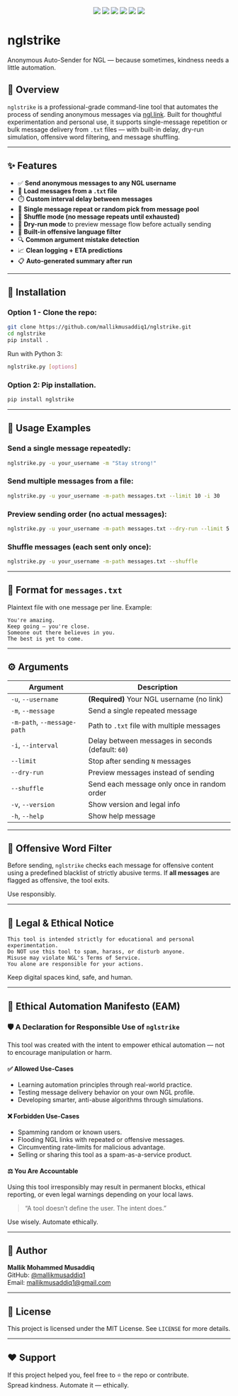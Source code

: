 <p align="center">  
  <img src="https://img.shields.io/pypi/v/nglstrike?color=blue&label=PyPI&logo=pypi&style=flat-square">  
  <img src="https://img.shields.io/pypi/dm/nglstrike?color=orange&label=Downloads&logo=python&style=flat-square">  
  <img src="https://img.shields.io/github/license/mallikmusaddiq1/nglstrike?style=flat-square&color=green">  
  <img src="https://img.shields.io/github/stars/mallikmusaddiq1/nglstrike?style=flat-square&label=Stars&color=yellow">  
  <img src="https://img.shields.io/github/last-commit/mallikmusaddiq1/nglstrike?style=flat-square&color=purple">  
  <img src="https://img.shields.io/badge/made%20with-%E2%9D%A4%EF%B8%8F%20in%20Python-blue?style=flat-square">  
</p>  

# nglstrike  

Anonymous Auto-Sender for NGL — because sometimes, kindness needs a little automation.

## 📌 Overview  

`nglstrike` is a professional-grade command-line tool that automates the process of sending anonymous messages via [ngl.link](https://ngl.link). Built for thoughtful experimentation and personal use, it supports single-message repetition or bulk message delivery from `.txt` files — with built-in delay, dry-run simulation, offensive word filtering, and message shuffling.

---

## ✨ Features  

* ✅ **Send anonymous messages to any NGL username**  
* 📄 **Load messages from a `.txt` file**  
* ⏱️ **Custom interval delay between messages**  
* 🔁 **Single message repeat or random pick from message pool**  
* 🔄 **Shuffle mode (no message repeats until exhausted)**  
* 🧪 **Dry-run mode** to preview message flow before actually sending  
* 🚫 **Built-in offensive language filter**  
* 🔍 **Common argument mistake detection**  
* 📈 **Clean logging + ETA predictions**  
* 📋 **Auto-generated summary after run**  

---

## 🚀 Installation  

### Option 1 - Clone the repo:  

```bash  
git clone https://github.com/mallikmusaddiq1/nglstrike.git  
cd nglstrike  
pip install .  
```  

Run with Python 3:  

```bash  
nglstrike.py [options]  
```  

### Option 2: Pip installation.  

```bash  
pip install nglstrike  
```  

---

## 🧠 Usage Examples  

### Send a single message repeatedly:  

```bash  
nglstrike.py -u your_username -m "Stay strong!"  
```  

### Send multiple messages from a file:  

```bash  
nglstrike.py -u your_username -m-path messages.txt --limit 10 -i 30  
```  

### Preview sending order (no actual messages):  

```bash  
nglstrike.py -u your_username -m-path messages.txt --dry-run --limit 5  
```  

### Shuffle messages (each sent only once):  

```bash  
nglstrike.py -u your_username -m-path messages.txt --shuffle  
```  

---

## 📁 Format for `messages.txt`  

Plaintext file with one message per line. Example:  

```
You're amazing.  
Keep going — you're close.  
Someone out there believes in you.  
The best is yet to come.  
```  

---

## ⚙️ Arguments  

| Argument                    | Description                                       |  
| --------------------------- | ------------------------------------------------- |  
| `-u`, `--username`          | **(Required)** Your NGL username (no link)        |  
| `-m`, `--message`           | Send a single repeated message                    |  
| `-m-path`, `--message-path` | Path to `.txt` file with multiple messages        |  
| `-i`, `--interval`          | Delay between messages in seconds (default: `60`) |  
| `--limit`                   | Stop after sending `N` messages                   |  
| `--dry-run`                 | Preview messages instead of sending               |  
| `--shuffle`                 | Send each message only once in random order       |  
| `-v`, `--version`           | Show version and legal info                       |  
| `-h`, `--help`              | Show help message                                 |  

---

## 🧼 Offensive Word Filter  

Before sending, `nglstrike` checks each message for offensive content using a predefined blacklist of strictly abusive terms. If **all messages** are flagged as offensive, the tool exits.  

Use responsibly.  

---

## 🛑 Legal & Ethical Notice  

```
This tool is intended strictly for educational and personal experimentation.  
Do NOT use this tool to spam, harass, or disturb anyone.  
Misuse may violate NGL's Terms of Service.  
You alone are responsible for your actions.  
```  

Keep digital spaces kind, safe, and human.  

---

## 📜 Ethical Automation Manifesto (EAM)

### 🛡️ A Declaration for Responsible Use of `nglstrike`

This tool was created with the intent to empower ethical automation — not to encourage manipulation or harm.

#### ✅ Allowed Use-Cases

- Learning automation principles through real-world practice.  
- Testing message delivery behavior on your own NGL profile.  
- Developing smarter, anti-abuse algorithms through simulations.  

#### ❌ Forbidden Use-Cases

- Spamming random or known users.  
- Flooding NGL links with repeated or offensive messages.  
- Circumventing rate-limits for malicious advantage.  
- Selling or sharing this tool as a spam-as-a-service product.  

#### ⚖️ You Are Accountable

Using this tool irresponsibly may result in permanent blocks, ethical reporting, or even legal warnings depending on your local laws.

> “A tool doesn’t define the user. The intent does.”

Use wisely. Automate ethically.

---

## 👤 Author  

**Mallik Mohammed Musaddiq**  
GitHub: [@mallikmusaddiq1](https://github.com/mallikmusaddiq1)  
Email: [mallikmusaddiq1@gmail.com](mailto:mallikmusaddiq1@gmail.com)  

---

## 📄 License  

This project is licensed under the MIT License. See `LICENSE` for more details.  

---

## ❤️ Support  

If this project helped you, feel free to ⭐ the repo or contribute.  
Spread kindness. Automate it — ethically.